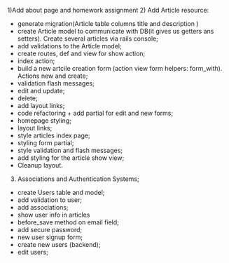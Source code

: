1)Add about page and homework assignment
2) Add Article resource:
- generate migration(Article table columns title and description )
- create Article model to communicate with DB(it gives us getters ans setters). Create several articles via rails console;
- add validations to the Article model;
- create routes, def and view for show action;
- index action;
- build a new artcile creation form (action view form helpers: form_with). Actions new and create;
- validation flash messages;
- edit and update;
- delete;
- add layout links;
- code refactoring + add partial for edit and new forms;
- homepage styling;
- layout links;
- style articles index page;
- styling form partial;
- style validation and flash messages;
- add styling for the article show view;
- Cleanup layout.
3) Associations and Authentication Systems;
 - create Users table and model;
 - add validation to user;
 - add associations;
 - show user info in articles
 - before_save method on email field;
 - add secure password;
 - new user signup form;
 - create new users (backend);
 - edit users;
 